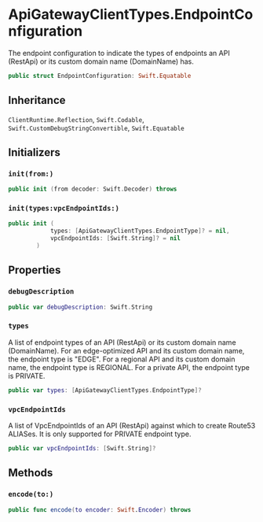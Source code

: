 # ApiGatewayClientTypes.EndpointConfiguration

The endpoint configuration to indicate the types of endpoints an API (RestApi) or its custom domain name (DomainName) has.

``` swift
public struct EndpointConfiguration: Swift.Equatable 
```

## Inheritance

`ClientRuntime.Reflection`, `Swift.Codable`, `Swift.CustomDebugStringConvertible`, `Swift.Equatable`

## Initializers

### `init(from:)`

``` swift
public init (from decoder: Swift.Decoder) throws 
```

### `init(types:vpcEndpointIds:)`

``` swift
public init (
            types: [ApiGatewayClientTypes.EndpointType]? = nil,
            vpcEndpointIds: [Swift.String]? = nil
        )
```

## Properties

### `debugDescription`

``` swift
public var debugDescription: Swift.String 
```

### `types`

A list of endpoint types of an API (RestApi) or its custom domain name (DomainName). For an edge-optimized API and its custom domain name, the endpoint type is "EDGE". For a regional API and its custom domain name, the endpoint type is REGIONAL. For a private API, the endpoint type is PRIVATE.

``` swift
public var types: [ApiGatewayClientTypes.EndpointType]?
```

### `vpcEndpointIds`

A list of VpcEndpointIds of an API (RestApi) against which to create Route53 ALIASes. It is only supported for PRIVATE endpoint type.

``` swift
public var vpcEndpointIds: [Swift.String]?
```

## Methods

### `encode(to:)`

``` swift
public func encode(to encoder: Swift.Encoder) throws 
```
